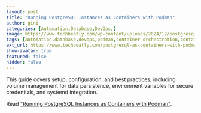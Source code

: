 ```yaml
---
layout: post
title: "Running PostgreSQL Instances as Containers with Podman"
author: gini
categories: [Automation,Database,DevOps,]
image: https://www.techbeatly.com/wp-content/uploads/2024/12/postgresql-as-containers-with-podman-1024x576.png
tags: [automation,database,devops,podman,container orchestration,containerized database,containerized postgresql,containers,database automation,database containers,database deployment,database management,devops,linux containers,open source database,persistent storage,podman,podman best practices,podman compose,podman postgresql,podman systemd service,podman volumes,postgresql,postgresql container setup,postgresql data persistence,red hat postgresql,rhel,running postgresql with podman,secure database deployment,systemd integration,systemd services,]
ext_url: https://www.techbeatly.com/postgresql-as-containers-with-podman/
show-avatar: true
featured: false
hidden: false
---
```


This guide covers setup, configuration, and best practices, including volume management for data persistence, environment variables for secure credentials, and systemd integration. 

Read ["Running PostgreSQL Instances as Containers with Podman"](https://www.techbeatly.com/postgresql-as-containers-with-podman/).